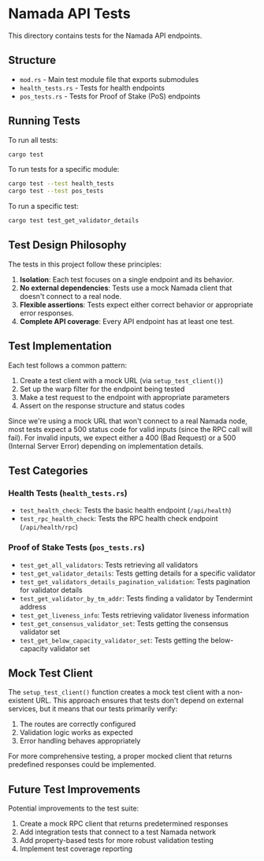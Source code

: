 # Namada API Tests

This directory contains tests for the Namada API endpoints.

## Structure

- `mod.rs` - Main test module file that exports submodules
- `health_tests.rs` - Tests for health endpoints
- `pos_tests.rs` - Tests for Proof of Stake (PoS) endpoints

## Running Tests

To run all tests:

```bash
cargo test
```

To run tests for a specific module:

```bash
cargo test --test health_tests
cargo test --test pos_tests
```

To run a specific test:

```bash
cargo test test_get_validator_details
```

## Test Design Philosophy

The tests in this project follow these principles:

1. **Isolation**: Each test focuses on a single endpoint and its behavior.
2. **No external dependencies**: Tests use a mock Namada client that doesn't connect to a real node.
3. **Flexible assertions**: Tests expect either correct behavior or appropriate error responses.
4. **Complete API coverage**: Every API endpoint has at least one test.

## Test Implementation

Each test follows a common pattern:

1. Create a test client with a mock URL (via `setup_test_client()`)
2. Set up the warp filter for the endpoint being tested
3. Make a test request to the endpoint with appropriate parameters
4. Assert on the response structure and status codes

Since we're using a mock URL that won't connect to a real Namada node, most tests expect a 500 status code for valid inputs (since the RPC call will fail). For invalid inputs, we expect either a 400 (Bad Request) or a 500 (Internal Server Error) depending on implementation details.

## Test Categories

### Health Tests (`health_tests.rs`)

- `test_health_check`: Tests the basic health endpoint (`/api/health`)
- `test_rpc_health_check`: Tests the RPC health check endpoint (`/api/health/rpc`)

### Proof of Stake Tests (`pos_tests.rs`)

- `test_get_all_validators`: Tests retrieving all validators
- `test_get_validator_details`: Tests getting details for a specific validator
- `test_get_validators_details_pagination_validation`: Tests pagination for validator details
- `test_get_validator_by_tm_addr`: Tests finding a validator by Tendermint address
- `test_get_liveness_info`: Tests retrieving validator liveness information
- `test_get_consensus_validator_set`: Tests getting the consensus validator set
- `test_get_below_capacity_validator_set`: Tests getting the below-capacity validator set

## Mock Test Client

The `setup_test_client()` function creates a mock test client with a non-existent URL. This approach ensures that tests don't depend on external services, but it means that our tests primarily verify:

1. The routes are correctly configured
2. Validation logic works as expected
3. Error handling behaves appropriately

For more comprehensive testing, a proper mocked client that returns predefined responses could be implemented.

## Future Test Improvements

Potential improvements to the test suite:

1. Create a mock RPC client that returns predetermined responses
2. Add integration tests that connect to a test Namada network
3. Add property-based tests for more robust validation testing
4. Implement test coverage reporting 